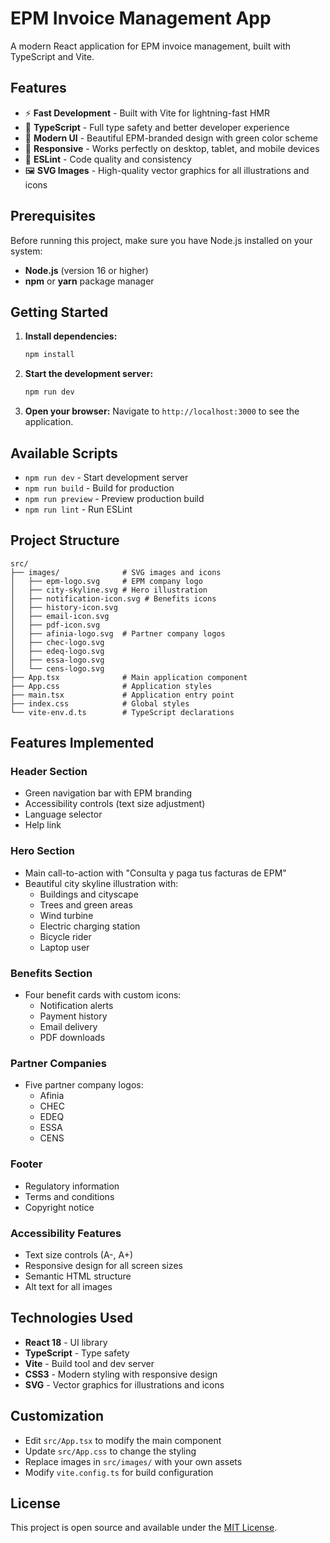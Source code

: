 # EPM Invoice Management App

A modern React application for EPM invoice management, built with TypeScript and Vite.

## Features

- ⚡ **Fast Development** - Built with Vite for lightning-fast HMR
- 🎯 **TypeScript** - Full type safety and better developer experience
- 🎨 **Modern UI** - Beautiful EPM-branded design with green color scheme
- 📱 **Responsive** - Works perfectly on desktop, tablet, and mobile devices
- 🔧 **ESLint** - Code quality and consistency
- 🖼️ **SVG Images** - High-quality vector graphics for all illustrations and icons

## Prerequisites

Before running this project, make sure you have Node.js installed on your system:

- **Node.js** (version 16 or higher)
- **npm** or **yarn** package manager

## Getting Started

1. **Install dependencies:**
   ```bash
   npm install
   ```

2. **Start the development server:**
   ```bash
   npm run dev
   ```

3. **Open your browser:**
   Navigate to `http://localhost:3000` to see the application.

## Available Scripts

- `npm run dev` - Start development server
- `npm run build` - Build for production
- `npm run preview` - Preview production build
- `npm run lint` - Run ESLint

## Project Structure

```
src/
├── images/              # SVG images and icons
│   ├── epm-logo.svg     # EPM company logo
│   ├── city-skyline.svg # Hero illustration
│   ├── notification-icon.svg # Benefits icons
│   ├── history-icon.svg
│   ├── email-icon.svg
│   ├── pdf-icon.svg
│   ├── afinia-logo.svg  # Partner company logos
│   ├── chec-logo.svg
│   ├── edeq-logo.svg
│   ├── essa-logo.svg
│   └── cens-logo.svg
├── App.tsx              # Main application component
├── App.css              # Application styles
├── main.tsx             # Application entry point
├── index.css            # Global styles
└── vite-env.d.ts        # TypeScript declarations
```

## Features Implemented

### Header Section
- Green navigation bar with EPM branding
- Accessibility controls (text size adjustment)
- Language selector
- Help link

### Hero Section
- Main call-to-action with "Consulta y paga tus facturas de EPM"
- Beautiful city skyline illustration with:
  - Buildings and cityscape
  - Trees and green areas
  - Wind turbine
  - Electric charging station
  - Bicycle rider
  - Laptop user

### Benefits Section
- Four benefit cards with custom icons:
  - Notification alerts
  - Payment history
  - Email delivery
  - PDF downloads

### Partner Companies
- Five partner company logos:
  - Afinia
  - CHEC
  - EDEQ
  - ESSA
  - CENS

### Footer
- Regulatory information
- Terms and conditions
- Copyright notice

### Accessibility Features
- Text size controls (A-, A+)
- Responsive design for all screen sizes
- Semantic HTML structure
- Alt text for all images

## Technologies Used

- **React 18** - UI library
- **TypeScript** - Type safety
- **Vite** - Build tool and dev server
- **CSS3** - Modern styling with responsive design
- **SVG** - Vector graphics for illustrations and icons

## Customization

- Edit `src/App.tsx` to modify the main component
- Update `src/App.css` to change the styling
- Replace images in `src/images/` with your own assets
- Modify `vite.config.ts` for build configuration

## License

This project is open source and available under the [MIT License](LICENSE). 